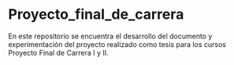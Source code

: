 # Proyecto_final_de_carrera
En este repositorio se encuentra el desarrollo del documento y experimentación del proyecto realizado como tesis para los cursos Proyecto Final de Carrera I y II.
